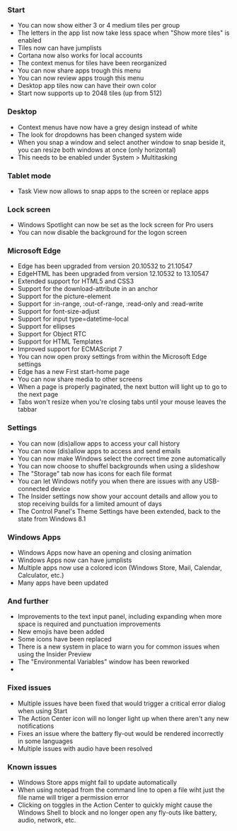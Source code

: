 ### Start
- You can now show either 3 or 4 medium tiles per group
- The letters in the app list now take less space when "Show more tiles" is enabled
- Tiles now can have jumplists
- Cortana now also works for local accounts
- The context menus for tiles have been reorganized
 - You can now share apps trough this menu
 - You can now review apps trough this menu
- Desktop app tiles now can have their own color
- Start now supports up to 2048 tiles (up from 512)

### Desktop
- Context menus have now have a grey design instead of white
- The look for dropdowns has been changed system wide
- When you snap a window and select another window to snap beside it, you can resize both windows at once (only horizontal)
 - This needs to be enabled under System > Multitasking

### Tablet mode
- Task View now allows to snap apps to the screen or replace apps

### Lock screen
- Windows Spotlight can now be set as the lock screen for Pro users
- You can now disable the background for the logon screen

### Microsoft Edge
- Edge has been upgraded from version 20.10532 to 21.10547
- EdgeHTML has been upgraded from version 12.10532 to 13.10547
- Extended support for HTML5 and CSS3
 - Support for the download-attribute in an anchor
 - Support for the picture-element
 - Support for :in-range, :out-of-range, :read-only and :read-write
 - Support for font-size-adjust
 - Support for input type=datetime-local
 - Support for ellipses
 - Support for Object RTC
 - Support for HTML Templates
- Improved support for ECMAScript 7
- You can now open proxy settings from within the Microsoft Edge settings
- Edge has a new First start-home page
- You can now share media to other screens
- When a page is properly paginated, the next button will light up to go to the next page
- Tabs won't resize when you're closing tabs until your mouse leaves the tabbar

### Settings
- You can now (dis)allow apps to access your call history
- You can now (dis)allow apps to access and send emails
- You can now make Windows select the correct time zone automatically
- You can now choose to shuffel backgrounds when using a slideshow
- The "Storage" tab now has icons for each file format
- You can let Windows notify you when there are issues with any USB-connected device
- The Insider settings now show your account details and allow you to stop receiving builds for a limited amount of days
- The Control Panel's Theme Settings have been extended, back to the state from Windows 8.1

### Windows Apps
- Windows Apps now have an opening and closing animation
- Windows Apps now can have jumplists
- Multiple apps now use a colored icon (Windows Store, Mail, Calendar, Calculator, etc.)
- Many apps have been updated

### And further
- Improvements to the text input panel, including expanding when more space is required and punctuation improvements
- New emojis have been added
- Some icons have been replaced
- There is a new system in place to warn you for common issues when using the Insider Preview
- The "Environmental Variables" window has been reworked
- 
### Fixed issues
- Multiple issues have been fixed that would trigger a critical error dialog when using Start
- The Action Center icon will no longer light up when there aren't any new notifications
- Fixes an issue where the battery fly-out would be rendered incorrectly in some languages
- Multiple issues with audio have been resolved

### Known issues
- Windows Store apps might fail to update automatically
- When using notepad from the command line to open a file wiht just the file name will triger a permission error
- Clicking on toggles in the Action Center to quickly might cause the Windows Shell to block and no longer open any fly-outs like battery, audio, network, etc.
